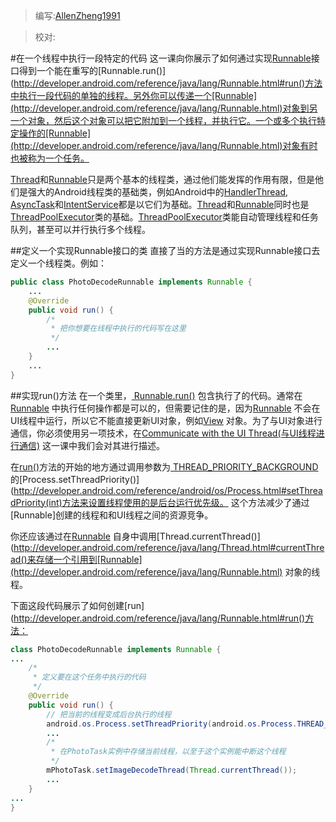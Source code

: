 > 编写:[AllenZheng1991](https://github.com/AllenZheng1991)

> 校对:

#在一个线程中执行一段特定的代码
这一课向你展示了如何通过实现[Runnable](http://developer.android.com/reference/java/lang/Runnable.htm)接口得到一个能在重写的[Runnable.run()](http://developer.android.com/reference/java/lang/Runnable.html#run()方法中执行一段代码的单独的线程。另外你可以传递一个[Runnable](http://developer.android.com/reference/java/lang/Runnable.html)对象到另一个对象，然后这个对象可以把它附加到一个线程，并执行它。一个或多个执行特定操作的[Runnable](http://developer.android.com/reference/java/lang/Runnable.html)对象有时也被称为一个任务。

[Thread](http://developer.android.com/reference/java/lang/Thread.html)和[Runnable](http://developer.android.com/reference/java/lang/Runnable.html)只是两个基本的线程类，通过他们能发挥的作用有限，但是他们是强大的Android线程类的基础类，例如Android中的[HandlerThread](http://developer.android.com/reference/android/os/HandlerThread.html),
[AsyncTask](http://developer.android.com/reference/android/os/AsyncTask.html)和[IntentService](http://developer.android.com/reference/android/app/IntentService.html)都是以它们为基础。[Thread](http://developer.android.com/reference/java/lang/Thread.html)和[Runnable](http://developer.android.com/reference/java/lang/Runnable.html)同时也是[ThreadPoolExecutor](http://developer.android.com/reference/java/util/concurrent/ThreadPoolExecutor.html)类的基础。[ThreadPoolExecutor](http://developer.android.com/reference/java/util/concurrent/ThreadPoolExecutor.html)类能自动管理线程和任务队列，甚至可以并行执行多个线程。

##定义一个实现Runnable接口的类
直接了当的方法是通过实现Runnable接口去定义一个线程类。例如：
```java
public class PhotoDecodeRunnable implements Runnable {
    ...
    @Override
    public void run() {
        /*
         * 把你想要在线程中执行的代码写在这里
         */
        ...
    }
    ...
}
```
##实现run()方法
在一个类里，[ Runnable.run()](http://developer.android.com/reference/java/lang/Runnable.html#run())
包含执行了的代码。通常在[Runnable](http://developer.android.com/reference/java/lang/Runnable.html)
中执行任何操作都是可以的，但需要记住的是，因为[Runnable](http://developer.android.com/reference/java/lang/Runnable.html)
不会在UI线程中运行，所以它不能直接更新UI对象，例如[View](http://developer.android.com/reference/android/view/View.html)
对象。为了与UI对象进行通信，你必须使用另一项技术，在[Communicate with the UI Thread(与UI线程进行通信)](http://developer.android.com/training/multiple-threads/communicate-ui.html)
这一课中我们会对其进行描述。

在[run()](http://developer.android.com/reference/java/lang/Runnable.html#run())方法的开始的地方通过调用参数为[ THREAD_PRIORITY_BACKGROUND](http://developer.android.com/reference/android/os/Process.html#THREAD_PRIORITY_BACKGROUND)
的[Process.setThreadPriority()](http://developer.android.com/reference/android/os/Process.html#setThreadPriority(int)方法来设置线程使用的是后台运行优先级。
这个方法减少了通过[Runnable]创建的线程和和UI线程之间的资源竞争。

你还应该通过在[Runnable](http://developer.android.com/reference/java/lang/Runnable.html)
自身中调用[Thread.currentThread()](http://developer.android.com/reference/java/lang/Thread.html#currentThread()来存储一个引用到[Runnable](http://developer.android.com/reference/java/lang/Runnable.html)
对象的线程。

下面这段代码展示了如何创建[run](http://developer.android.com/reference/java/lang/Runnable.html#run()方法：
```java
class PhotoDecodeRunnable implements Runnable {
...
    /*
     * 定义要在这个任务中执行的代码
     */
    @Override
    public void run() {
        // 把当前的线程变成后台执行的线程
        android.os.Process.setThreadPriority(android.os.Process.THREAD_PRIORITY_BACKGROUND);
        ...
        /*
         * 在PhotoTask实例中存储当前线程，以至于这个实例能中断这个线程
         */
        mPhotoTask.setImageDecodeThread(Thread.currentThread());
        ...
    }
...
}
```









